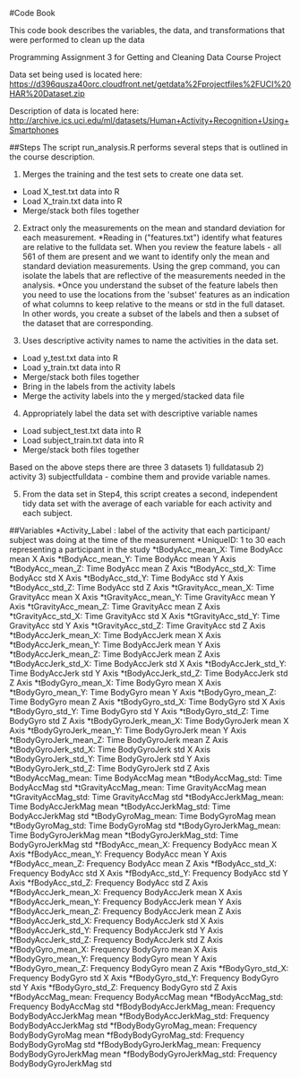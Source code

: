 #Code Book

This code book describes the variables, the data, and transformations that were performed to clean up the data

Programming Assignment 3 for Getting and Cleaning Data Course Project

Data set being used is located here: https://d396qusza40orc.cloudfront.net/getdata%2Fprojectfiles%2FUCI%20HAR%20Dataset.zip

Description of data is located here: http://archive.ics.uci.edu/ml/datasets/Human+Activity+Recognition+Using+Smartphones

##Steps
The script run_analysis.R performs several steps that is outlined in the course description.

1) Merges the training and the test sets to create one data set.
* Load X_test.txt data into R
* Load X_train.txt data into R
* Merge/stack both files together

2) Extract only the measurements on the mean and standard deviation for each measurement.
*Reading in ("features.txt") identify what features are relative to the fulldata set.  When you review the feature labels - all 561 of them are present and we want to identify only
the mean and standard deviation measurements.  Using the grep command, you can isolate the labels that are reflective of the measurements needed in the analysis.
*Once you understand the subset of the feature labels then you need to use the locations from the 'subset' features as an indication of what columns
to keep relative to the means or std in the full dataset.  In other words, you create a subset of the labels and then a subset of the dataset that are corresponding.

3) Uses descriptive activity names to name the activities in the data set.
* Load y_test.txt data into R
* Load y_train.txt data into R
* Merge/stack both files together
* Bring in the labels from the activity labels
* Merge the activity labels into the y merged/stacked data file 

4) Appropriately label the data set with descriptive variable names
* Load subject_test.txt data into R
* Load subject_train.txt data into R
* Merge/stack both files together

Based on the above steps there are three 3 datasets 1) fulldatasub 2) activity 3) subjectfulldata - combine them and provide variable names.

5) From the data set in Step4, this script creates a second, independent tidy data set with the average of each variable for each activity and each subject.


##Variables
*Activity_Label : label of the activity that each participant/ subject was doing at the time of the measurement
*UniqueID: 1 to 30 each representing a participant in the study
*tBodyAcc_mean_X: Time  BodyAcc mean X Axis
*tBodyAcc_mean_Y: Time  BodyAcc mean Y Axis
*tBodyAcc_mean_Z: Time  BodyAcc mean Z Axis
*tBodyAcc_std_X: Time  BodyAcc std X Axis
*tBodyAcc_std_Y: Time  BodyAcc std Y Axis
*tBodyAcc_std_Z: Time  BodyAcc std Z Axis
*tGravityAcc_mean_X: Time  GravityAcc mean X Axis
*tGravityAcc_mean_Y: Time  GravityAcc mean Y Axis
*tGravityAcc_mean_Z: Time  GravityAcc mean Z Axis
*tGravityAcc_std_X: Time  GravityAcc std X Axis
*tGravityAcc_std_Y: Time  GravityAcc std Y Axis
*tGravityAcc_std_Z: Time  GravityAcc std Z Axis
*tBodyAccJerk_mean_X: Time  BodyAccJerk mean X Axis
*tBodyAccJerk_mean_Y: Time  BodyAccJerk mean Y Axis
*tBodyAccJerk_mean_Z: Time  BodyAccJerk mean Z Axis
*tBodyAccJerk_std_X: Time  BodyAccJerk std X Axis
*tBodyAccJerk_std_Y: Time  BodyAccJerk std Y Axis
*tBodyAccJerk_std_Z: Time  BodyAccJerk std Z Axis
*tBodyGyro_mean_X: Time  BodyGyro mean X Axis
*tBodyGyro_mean_Y: Time  BodyGyro mean Y Axis
*tBodyGyro_mean_Z: Time  BodyGyro mean Z Axis
*tBodyGyro_std_X: Time  BodyGyro std X Axis
*tBodyGyro_std_Y: Time  BodyGyro std Y Axis
*tBodyGyro_std_Z: Time  BodyGyro std Z Axis
*tBodyGyroJerk_mean_X: Time  BodyGyroJerk mean X Axis
*tBodyGyroJerk_mean_Y: Time  BodyGyroJerk mean Y Axis
*tBodyGyroJerk_mean_Z: Time  BodyGyroJerk mean Z Axis
*tBodyGyroJerk_std_X: Time  BodyGyroJerk std X Axis
*tBodyGyroJerk_std_Y: Time  BodyGyroJerk std Y Axis
*tBodyGyroJerk_std_Z: Time  BodyGyroJerk std Z Axis
*tBodyAccMag_mean: Time  BodyAccMag mean
*tBodyAccMag_std: Time  BodyAccMag std
*tGravityAccMag_mean: Time  GravityAccMag mean
*tGravityAccMag_std: Time  GravityAccMag std
*tBodyAccJerkMag_mean: Time  BodyAccJerkMag mean
*tBodyAccJerkMag_std: Time  BodyAccJerkMag std
*tBodyGyroMag_mean: Time  BodyGyroMag mean
*tBodyGyroMag_std: Time  BodyGyroMag std
*tBodyGyroJerkMag_mean: Time  BodyGyroJerkMag mean
*tBodyGyroJerkMag_std: Time  BodyGyroJerkMag std
*fBodyAcc_mean_X: Frequency  BodyAcc mean X Axis
*fBodyAcc_mean_Y: Frequency  BodyAcc mean Y Axis
*fBodyAcc_mean_Z: Frequency  BodyAcc mean Z Axis
*fBodyAcc_std_X: Frequency  BodyAcc std X Axis
*fBodyAcc_std_Y: Frequency  BodyAcc std Y Axis
*fBodyAcc_std_Z: Frequency  BodyAcc std Z Axis
*fBodyAccJerk_mean_X: Frequency  BodyAccJerk mean X Axis
*fBodyAccJerk_mean_Y: Frequency  BodyAccJerk mean Y Axis
*fBodyAccJerk_mean_Z: Frequency  BodyAccJerk mean Z Axis
*fBodyAccJerk_std_X: Frequency  BodyAccJerk std X Axis
*fBodyAccJerk_std_Y: Frequency  BodyAccJerk std Y Axis
*fBodyAccJerk_std_Z: Frequency  BodyAccJerk std Z Axis
*fBodyGyro_mean_X: Frequency  BodyGyro mean X Axis
*fBodyGyro_mean_Y: Frequency  BodyGyro mean Y Axis
*fBodyGyro_mean_Z: Frequency  BodyGyro mean Z Axis
*fBodyGyro_std_X: Frequency  BodyGyro std X Axis
*fBodyGyro_std_Y: Frequency  BodyGyro std Y Axis
*fBodyGyro_std_Z: Frequency  BodyGyro std Z Axis
*fBodyAccMag_mean: Frequency  BodyAccMag mean
*fBodyAccMag_std: Frequency  BodyAccMag std
*fBodyBodyAccJerkMag_mean: Frequency  BodyBodyAccJerkMag mean
*fBodyBodyAccJerkMag_std: Frequency  BodyBodyAccJerkMag std
*fBodyBodyGyroMag_mean: Frequency  BodyBodyGyroMag mean
*fBodyBodyGyroMag_std: Frequency  BodyBodyGyroMag std
*fBodyBodyGyroJerkMag_mean: Frequency  BodyBodyGyroJerkMag mean
*fBodyBodyGyroJerkMag_std: Frequency  BodyBodyGyroJerkMag std


